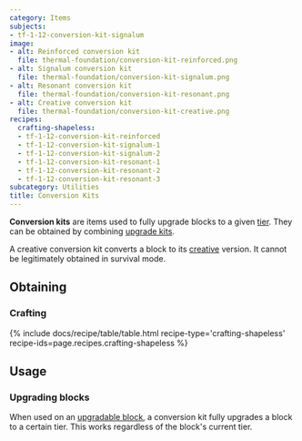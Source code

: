 ```yaml
---
category: Items
subjects:
- tf-1-12-conversion-kit-signalum
image:
- alt: Reinforced conversion kit
  file: thermal-foundation/conversion-kit-reinforced.png
- alt: Signalum conversion kit
  file: thermal-foundation/conversion-kit-signalum.png
- alt: Resonant conversion kit
  file: thermal-foundation/conversion-kit-resonant.png
- alt: Creative conversion kit
  file: thermal-foundation/conversion-kit-creative.png
recipes:
  crafting-shapeless:
  - tf-1-12-conversion-kit-reinforced
  - tf-1-12-conversion-kit-signalum-1
  - tf-1-12-conversion-kit-signalum-2
  - tf-1-12-conversion-kit-resonant-1
  - tf-1-12-conversion-kit-resonant-2
  - tf-1-12-conversion-kit-resonant-3
subcategory: Utilities
title: Conversion Kits
---
```


**Conversion kits** are items used to fully upgrade blocks to a given
[tier](../tiers/). They can be obtained by combining [upgrade
kits](../upgrade-kits/).

A creative conversion kit converts a block to its
[creative](../tiers/#list-of-tiers) version. It cannot be legitimately
obtained in survival mode.


Obtaining
---------

### Crafting
{% include docs/recipe/table/table.html recipe-type='crafting-shapeless' recipe-ids=page.recipes.crafting-shapeless %}


Usage
-----

### Upgrading blocks
When used on an [upgradable block](../tiers/#upgrading), a conversion kit
fully upgrades a block to a certain tier. This works regardless of the block's
current tier.
